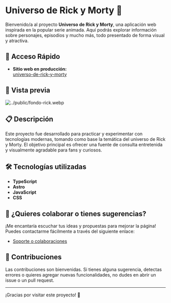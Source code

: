 # Universo de Rick y Morty 🌌

Bienvenido/a al proyecto **Universo de Rick y Morty**, una aplicación web inspirada en la popular serie animada. Aquí podrás explorar información sobre personajes, episodios y mucho más, todo presentado de forma visual y atractiva.

## 🚀 Acceso Rápido

- **Sitio web en producción:**  
  [universo-de-rick-y-morty](https://universo-de-rick-y-morty.vercel.app/)

## 📸 Vista previa

![../public/fondo-rick.webp]()

## 📋 Descripción

Este proyecto fue desarrollado para practicar y experimentar con tecnologías modernas, tomando como base la temática del universo de Rick y Morty. El objetivo principal es ofrecer una fuente de consulta entretenida y visualmente agradable para fans y curiosos.

## 🛠️ Tecnologías utilizadas

- **TypeScript**
- **Astro**
- **JavaScript**
- **CSS**

## 🤝 ¿Quieres colaborar o tienes sugerencias?

¡Me encantaría escuchar tus ideas y propuestas para mejorar la página!  
Puedes contactarme fácilmente a través del siguiente enlace:

- [Soporte o colaboraciones](https://universo-de-rick-y-morty.vercel.app/soporte)

## 📢 Contribuciones

Las contribuciones son bienvenidas. Si tienes alguna sugerencia, detectas errores o quieres agregar nuevas funcionalidades, no dudes en abrir un issue o un pull request.

---

¡Gracias por visitar este proyecto! 🚀

